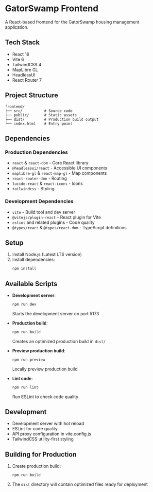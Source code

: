 # GatorSwamp Frontend

A React-based frontend for the GatorSwamp housing management application.

## Tech Stack

- React 19
- Vite 6
- TailwindCSS 4
- MapLibre GL
- HeadlessUI
- React Router 7

## Project Structure

```
frontend/
├── src/          # Source code
├── public/       # Static assets
├── dist/         # Production build output
└── index.html    # Entry point
```

## Dependencies

### Production Dependencies
- `react` & `react-dom` - Core React library
- `@headlessui/react` - Accessible UI components
- `maplibre-gl` & `react-map-gl` - Map components
- `react-router-dom` - Routing
- `lucide-react` & `react-icons` - Icons
- `tailwindcss` - Styling

### Development Dependencies
- `vite` - Build tool and dev server
- `@vitejs/plugin-react` - React plugin for Vite
- `eslint` and related plugins - Code quality
- `@types/react` & `@types/react-dom` - TypeScript definitions

## Setup

1. Install Node.js (Latest LTS version)
2. Install dependencies:
   ```bash
   npm install
   ```

## Available Scripts

- **Development server**:
  ```bash
  npm run dev
  ```
  Starts the development server on port 5173

- **Production build**:
  ```bash
  npm run build
  ```
  Creates an optimized production build in `dist/`

- **Preview production build**:
  ```bash
  npm run preview
  ```
  Locally preview production build

- **Lint code**:
  ```bash
  npm run lint
  ```
  Run ESLint to check code quality

## Development

- Development server with hot reload
- ESLint for code quality
- API proxy configuration in vite.config.js
- TailwindCSS utility-first styling

## Building for Production

1. Create production build:
   ```bash
   npm run build
   ```

2. The `dist` directory will contain optimized files ready for deployment